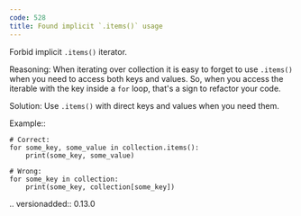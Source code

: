 ```yaml
---
code: 528
title: Found implicit `.items()` usage
---
```



Forbid implicit ``.items()`` iterator.

Reasoning:
    When iterating over collection it is easy to forget
    to use ``.items()`` when you need to access both keys and values.
    So, when you access the iterable with the key inside a ``for`` loop,
    that's a sign to refactor your code.

Solution:
    Use ``.items()`` with direct keys and values when you need them.

Example::

    # Correct:
    for some_key, some_value in collection.items():
        print(some_key, some_value)

    # Wrong:
    for some_key in collection:
        print(some_key, collection[some_key])

.. versionadded:: 0.13.0